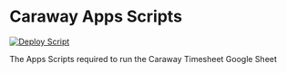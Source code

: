 # Caraway Apps Scripts
[![Deploy Script](https://github.com/pmaidens/caraway-appsscript/actions/workflows/deploy-script.yml/badge.svg)](https://github.com/pmaidens/caraway-appsscript/actions/workflows/deploy-script.yml)

The Apps Scripts required to run the Caraway Timesheet Google Sheet
